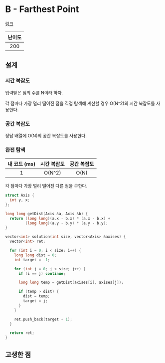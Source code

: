# B - Farthest Point

[링크](https://atcoder.jp/contests/abc348/tasks/abc348_b)

| 난이도 |
| :----: |
|  200   |

## 설계

### 시간 복잡도

입력받은 점의 수를 N이라 하자.

각 점마다 가장 멀리 떨어진 점을 직접 탐색해 계산할 경우 O(N^2)의 시간 복잡도를 사용한다.

### 공간 복잡도

정답 배열에 O(N)의 공간 복잡도를 사용한다.

### 완전 탐색

| 내 코드 (ms) | 시간 복잡도 | 공간 복잡도 |
| :----------: | :---------: | :---------: |
|      1       |   O(N^2)    |    O(N)     |

각 점마다 가장 멀리 떨어진 다른 점을 구한다.

```cpp
struct Axis {
  int y, x;
};

long long getDist(Axis &a, Axis &b) {
  return (long long)(a.x - b.x) * (a.x - b.x) +
         (long long)(a.y - b.y) * (a.y - b.y);
}

vector<int> solution(int size, vector<Axis> &axises) {
  vector<int> ret;

  for (int i = 0; i < size; i++) {
    long long dist = 0;
    int target = -1;

    for (int j = 0; j < size; j++) {
      if (i == j) continue;

      long long temp = getDist(axises[i], axises[j]);

      if (temp > dist) {
        dist = temp;
        target = j;
      }
    }

    ret.push_back(target + 1);
  }

  return ret;
}
```

## 고생한 점
